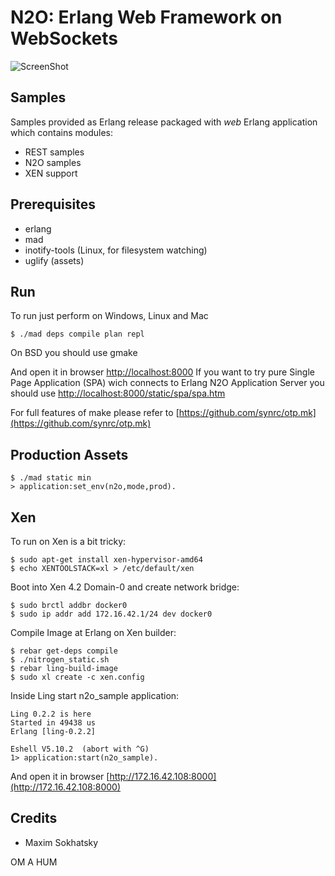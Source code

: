 N2O: Erlang Web Framework on WebSockets
=======================================

![ScreenShot](http://synrc.com/images/n2o_sample_screen.png)

Samples
-------

Samples provided as Erlang release packaged
with *web* Erlang application which contains modules:

* REST samples
* N2O samples
* XEN support

Prerequisites
-------------

* erlang
* mad
* inotify-tools (Linux, for filesystem watching)
* uglify (assets)

Run
---

To run just perform on Windows, Linux and Mac

    $ ./mad deps compile plan repl

On BSD you should use gmake

And open it in browser [http://localhost:8000](http://localhost:8000)
If you want to try pure Single Page Application (SPA) wich
connects to Erlang N2O Application Server you should use
[http://localhost:8000/static/spa/spa.htm](http://localhost:8000/static/spa/spa.htm)

For full features of make please refer to [https://github.com/synrc/otp.mk](https://github.com/synrc/otp.mk)

Production Assets
-----------------

    $ ./mad static min
    > application:set_env(n2o,mode,prod).

Xen
---

To run on Xen is a bit tricky:

    $ sudo apt-get install xen-hypervisor-amd64
    $ echo XENTOOLSTACK=xl > /etc/default/xen

Boot into Xen 4.2 Domain-0 and create network bridge:

    $ sudo brctl addbr docker0
    $ sudo ip addr add 172.16.42.1/24 dev docker0

Compile Image at Erlang on Xen builder:

    $ rebar get-deps compile
    $ ./nitrogen_static.sh
    $ rebar ling-build-image
    $ sudo xl create -c xen.config

Inside Ling start n2o_sample application:

    Ling 0.2.2 is here
    Started in 49438 us
    Erlang [ling-0.2.2]

    Eshell V5.10.2  (abort with ^G)
    1> application:start(n2o_sample).

And open it in browser [http://172.16.42.108:8000](http://172.16.42.108:8000)

Credits
-------

* Maxim Sokhatsky

OM A HUM
